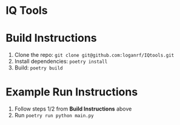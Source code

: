# IQ Tools

# Build Instructions

1. Clone the repo: `git clone git@github.com:loganrf/IQtools.git`
2. Install dependencies: `poetry install`
3. Build: `poetry build`

# Example Run Instructions
1. Follow steps 1/2 from **Build Instructions** above
2. Run `poetry run python main.py`
